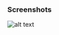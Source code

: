 ### Screenshots

![alt text](https://github.com/andreiseverin/WeaponMod-guns-backup/blob/main/Plugins/wpn_ak47/ak47.png?raw=true)
